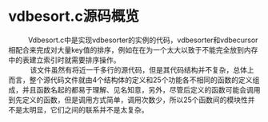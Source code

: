 # vdbesort.c源码概览
&nbsp;&nbsp;&nbsp;&nbsp;&nbsp;&nbsp;
&nbsp;&nbsp;&nbsp;Vdbesort.c中是实现vdbesorter的实例的代码，vdbesorter和vdbecursor相配合来完成对大量key值的排序，例如在在为一个太大以致于不能完全放到内存中的表建立索引时就需要排序操作。<br>
&nbsp;&nbsp;&nbsp;&nbsp;&nbsp;&nbsp;
&nbsp;&nbsp;&nbsp;	该文件虽然有将近一千多行的源代码，但是其代码结构并不复杂，总体上而言，整个源代码文件就由4个结构体的定义和25个功能各不相同的函数的定义组成，并且函数名起的都易于理解、见名知意，另外，尽管后定义的函数可能会调用到先定义的函数，但是调用方式简单，调用次数少，所以25个函数间的模块性并不是太明显，它们之间的联系并不是太复杂。
